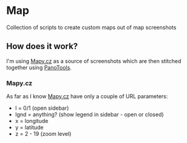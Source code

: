 # Map
Collection of scripts to create custom maps out of map screenshots

## How does it work?
I'm using [Mapy.cz](https://mapy.cz) as a source of screenshots which are
then stitched together using [PanoTools](https://wiki.panotools.org/Main_Page).

### Mapy.cz
As far as I know [Mapy.cz](https://mapy.cz) have only a couple
of URL parameters:
- l = 0/1 (open sidebar)
- lgnd = anything? (show legend in sidebar - open or closed)
- x = longitude
- y = latitude
- z = 2 - 19 (zoom level)
